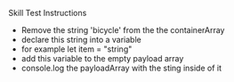 Skill Test Instructions
* Remove the string 'bicycle' from the the containerArray
 * declare this string into a variable
 * for example let item = "string"
 * add this variable to the empty payload array
 * console.log the payloadArray with the sting inside of it
